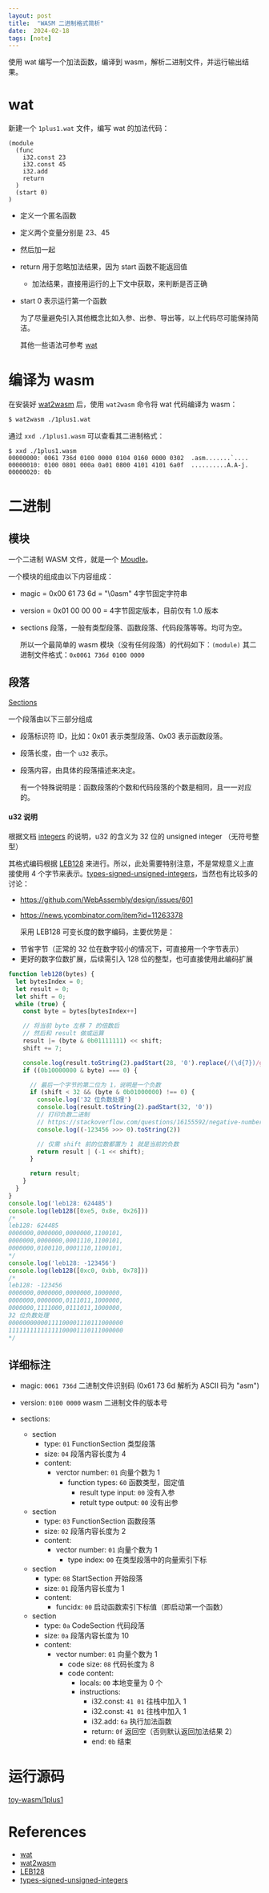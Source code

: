 ```yaml
---
layout: post
title:  "WASM 二进制格式简析"
date:  2024-02-18
tags: [note]
---
```


  使用 wat 编写一个加法函数，编译到 wasm，解析二进制文件，并运行输出结果。

# wat

  新建一个 `1plus1.wat` 文件，编写 wat 的加法代码：

```wat
(module
  (func
    i32.const 23
    i32.const 45
    i32.add
    return
  )
  (start 0)
)
```

* 定义一个匿名函数
* 定义两个变量分别是 23、45
* 然后加一起
* return 用于忽略加法结果，因为 start 函数不能返回值
  * 加法结果，直接用运行的上下文中获取，来判断是否正确
* start 0 表示运行第一个函数


  为了尽量避免引入其他概念比如入参、出参、导出等，以上代码尽可能保持简洁。

  其他一些语法可参考 [wat](https://developer.mozilla.org/en-US/docs/WebAssembly/Understanding_the_text_format)


# 编译为 wasm

  在安装好 [wat2wasm](https://github.com/WebAssembly/wabt/releases) 后，使用 `wat2wasm` 命令将 wat 代码编译为 wasm：

```sh
$ wat2wasm ./1plus1.wat
```

  通过 `xxd ./1plus1.wasm` 可以查看其二进制格式：

```
$ xxd ./1plus1.wasm
00000000: 0061 736d 0100 0000 0104 0160 0000 0302  .asm.......`....
00000010: 0100 0801 000a 0a01 0800 4101 4101 6a0f  ..........A.A-j.
00000020: 0b
```



# 二进制

## 模块

  一个二进制 WASM 文件，就是一个 [Moudle](https://webassembly.github.io/spec/core/binary/modules.html#binary-module)。

  一个模块的组成由以下内容组成：
- magic = 0x00 61 73 6d = "\0asm" 4字节固定字符串
- version = 0x01 00 00 00 = 4字节固定版本，目前仅有 1.0 版本
- sections 段落，一般有类型段落、函数段落、代码段落等等。均可为空。

  所以一个最简单的 wasm 模块（没有任何段落）的代码如下：`(module)`
  其二进制文件格式：`0x0061 736d 0100 0000`


## 段落

  [Sections](https://webassembly.github.io/spec/core/binary/modules.html#sections)

  一个段落由以下三部分组成
- 段落标识符 ID，比如：0x01 表示类型段落、0x03 表示函数段落。
- 段落长度，由一个 `u32` 表示。
- 段落内容，由具体的段落描述来决定。

  有一个特殊说明是：函数段落的个数和代码段落的个数是相同，且一一对应的。

#### u32 说明

  根据文档 [integers](https://webassembly.github.io/spec/core/syntax/values.html#integers) 的说明，u32 的含义为 32 位的 unsigned integer （无符号整型）

  其格式编码根据 [LEB128](https://webassembly.github.io/spec/core/binary/values.html#integers) 来进行。所以，此处需要特别注意，不是常规意义上直接使用 4 个字节来表示。[types-signed-unsigned-integers](https://www.ibm.com/docs/en/aix/7.2?topic=types-signed-unsigned-integers)，当然也有比较多的讨论：

* https://github.com/WebAssembly/design/issues/601
* https://news.ycombinator.com/item?id=11263378

  采用 LEB128 可变长度的数字编码，主要优势是：
- 节省字节（正常的 32 位在数字较小的情况下，可直接用一个字节表示）
- 更好的数字位数扩展，后续需引入 128 位的整型，也可直接使用此编码扩展

```js
function leb128(bytes) {
  let bytesIndex = 0;
  let result = 0;
  let shift = 0;
  while (true) {
    const byte = bytes[bytesIndex++]

    // 将当前 byte 左移 7 的倍数后
    // 然后和 result 做或运算
    result |= (byte & 0b01111111) << shift;
    shift += 7;

    console.log(result.toString(2).padStart(28, '0').replace(/(\d{7})/g, '$1,'))
    if ((0b10000000 & byte) === 0) {

      // 最后一个字节的第二位为 1，说明是一个负数
      if (shift < 32 && (byte & 0b01000000) !== 0) {
        console.log('32 位负数处理')
        console.log(result.toString(2).padStart(32, '0'))
        // 打印负数二进制
        // https://stackoverflow.com/questions/16155592/negative-numbers-to-binary-string-in-javascript
        console.log((-123456 >>> 0).toString(2))

        // 仅需 shift 前的位数都置为 1 就是当前的负数
        return result | (-1 << shift);
      }

      return result;
    }
  }
}
console.log('leb128: 624485')
console.log(leb128([0xe5, 0x8e, 0x26]))
/*
leb128: 624485
0000000,0000000,0000000,1100101,
0000000,0000000,0001110,1100101,
0000000,0100110,0001110,1100101,
*/
console.log('leb128: -123456')
console.log(leb128([0xc0, 0xbb, 0x78]))
/*
leb128: -123456
0000000,0000000,0000000,1000000,
0000000,0000000,0111011,1000000,
0000000,1111000,0111011,1000000,
32 位负数处理
00000000000111100001110111000000
11111111111111100001110111000000
*/
```



## 详细标注


- magic: `0061 736d` 二进制文件识别码 (0x61 73 6d 解析为 ASCII 码为 "asm")
- version: `0100 0000` wasm 二进制文件的版本号

- sections:
  - section
    - type: `01` FunctionSection 类型段落
    - size: `04` 段落内容长度为 4
    - content:
      - verctor number: `01` 向量个数为 1
        - function types: `60` 函数类型，固定值
          - result type input: `00` 没有入参
          - retult type output: `00` 没有出参
  - section
    - type: `03` FunctionSection 函数段落
    - size: `02` 段落内容长度为 2
    - content:
      - vector number: `01` 向量个数为 1
        - type index: `00` 在类型段落中的向量索引下标
  - section
    - type: `08` StartSection 开始段落
    - size: `01` 段落内容长度为 1
    - content:
      - funcidx: `00` 启动函数索引下标值（即启动第一个函数）
  - section
    - type: `0a` CodeSection 代码段落
    - size: `0a`  段落内容长度为 10
    - content:
      - vector number: `01` 向量个数为 1
        - code size: `08` 代码长度为 8
        - code content:
          - locals: `00`  本地变量为 0 个
          - instructions:
            - i32.const: `41 01` 往栈中加入 1
            - i32.const: `41 01` 往栈中加入 1
            - i32.add: `6a`      执行加法函数
            - return: `0f`       返回空（否则默认返回加法结果 2）
            - end: `0b`          结束


# 运行源码

 [toy-wasm/1plus1](https://github.com/zhoukekestar/toy-wasm/tree/1plus1)

# References

* [wat](https://developer.mozilla.org/en-US/docs/WebAssembly/Understanding_the_text_format)
* [wat2wasm](https://github.com/WebAssembly/wabt/releases)
* [LEB128](https://en.wikipedia.org/wiki/LEB128)
* [types-signed-unsigned-integers](https://www.ibm.com/docs/en/aix/7.2?topic=types-signed-unsigned-integers)
